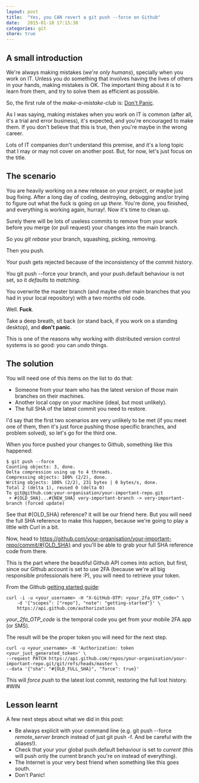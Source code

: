 ```yaml
---
layout: post
title:  "Yes, you CAN revert a git push --force on Github"
date:   2015-01-10 17:15:38
categories: git 
share: true
---
```


## A small introduction

We're always making mistakes (_we're only humans_), specially when you work on IT. Unless you do something that involves having the lives of others in your hands, making mistakes is OK. The important thing about it is to learn from them, and try to solve them as efficient as possible.

So, the first rule of the _make-a-mistake-club_ is: [Don't Panic](http://en.wikipedia.org/wiki/The_Hitchhiker%27s_Guide_to_the_Galaxy).

As I was saying, making mistakes when you work on IT is common (after all, it's a trial and error business), it's expected, and you're encouraged to make them. If you don't believe that this is true, then you're maybe in the wrong career.

Lots of IT companies don't understand this premise, and it's a long topic that I may or may not cover on another post. But, for now, let's just focus on the title.

## The scenario

You are heavily working on a new release on your project, or maybe just bug fixing. After a long day of coding, destroying, debugging and/or trying to figure out what the fuck is going on _up there_. You're done, you finished, and everything is working again, hurray!. Now it's time to clean up. 

Surely there will be lots of useless commits to remove from your work before you merge (or pull request) your changes into the main branch.

So you _git rebase_ your branch, squashing, picking, removing.

Then you push.

Your push gets rejected because of the inconsistency of the commit history.

You git push --force your branch, and your push.default behaviour is not set, so it _defaults_ to _matching_.

You overwrite the master branch (and maybe other main branches that you had in your local repository) with a two months old code.

Well. **Fuck**.

Take a deep breath, sit back (or stand back, if you work on a standing desktop), and **don't panic**.

This is one of the reasons why working with distributed version control systems is so good: you can _undo_ things.

## The solution

You will need one of this items on the list to do that:

- Someone from your team who has the latest version of those main branches on their machines.
- Another local copy on your machine (ideal, but most unlikely).
- The full SHA of the latest commit you need to restore.

I'd say that the first two scenarios are very unlikely to be met (if you meet one of them, then it's just force pushing those specific branches, and problem solved), so let's go for the third one.

When you force pushed your changes to Github, something like this happened:

```
$ git push --force
Counting objects: 3, done.
Delta compression using up to 4 threads.
Compressing objects: 100% (2/2), done.
Writing objects: 100% (2/2), 231 bytes | 0 bytes/s, done.
Total 2 (delta 1), reused 0 (delta 0)
To git@github.com:your-organisation/your-important-repo.git
 + #{OLD_SHA}...#{NEW_SHA} very-important-branch -> very-important-branch (forced update)

```

See that #{OLD_SHA} reference? it will be our friend here. But you will need the full SHA reference to make this happen, because we're going to play a little with Curl in a bit.

Now, head to https://github.com/your-organisation/your-important-repo/commit/#{OLD_SHA} and you'll be able to grab your full SHA reference code from there.

This is the part where the beautiful Github API comes into action, but first, since our Github account is set to use 2FA (because we're all big responsible professionals here :P), you will need to retrieve your token. 

From the Github [getting started guide](https://developer.github.com/guides/getting-started/):

```
curl -i -u <your_username> -H "X-GitHub-OTP: <your_2fa_OTP_code>" \
    -d '{"scopes": ["repo"], "note": "getting-started"}' \
    https://api.github.com/authorizations
```


_your_2fa_OTP_code_ is the temporal code you get from your mobile 2FA app (or SMS).

The result will be the proper token you will need for the next step.

```
curl -u <your_username> -H 'Authorization: token <your_just_generated_token>' \
--request PATCH https://api.github.com/repos/your-organisation/your-important-repo.git/git/refs/heads/master \
--data '{"sha": "#{OLD_FULL_SHA}", "force": true}'
``` 

This will _force push_ to the latest lost commit, restoring the full lost history. #WIN

## Lesson learnt 

A few next steps about what we did in this post:

- Be always explicit with your command line (e.g. git push --force _remote_server_ _branch_ instead of just git push -f. And be careful with the aliases!).
- Check that your your global push.default behaviour is set to _current_ (this will push only the current branch you're on instead of everything).
- The Internet is your very best friend when something like this goes south.
- Don't Panic!
